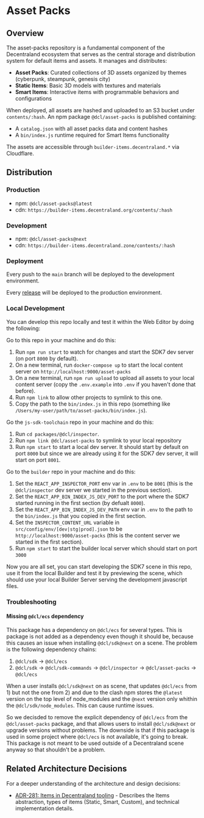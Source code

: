 # Asset Packs

## Overview

The asset-packs repository is a fundamental component of the Decentraland ecosystem that serves as the central storage and distribution system for default items and assets. It manages and distributes:

- **Asset Packs**: Curated collections of 3D assets organized by themes (cyberpunk, steampunk, genesis city)
- **Static Items**: Basic 3D models with textures and materials
- **Smart Items**: Interactive items with programmable behaviors and configurations

When deployed, all assets are hashed and uploaded to an S3 bucket under `contents/:hash`. An npm package `@dcl/asset-packs` is published containing:

- A `catalog.json` with all asset packs data and content hashes
- A `bin/index.js` runtime required for Smart Items functionality

The assets are accessible through `builder-items.decentraland.*` via Cloudflare.

## Distribution

### Production

- npm: `@dcl/asset-packs@latest`
- cdn: `https://builder-items.decentraland.org/contents/:hash`

### Development

- npm: `@dcl/asset-packs@next`
- cdn: `https://builder-items.decentraland.zone/contents/:hash`

### Deployment

Every push to the `main` branch will be deployed to the development environment.

Every [release](https://github.com/decentraland/asset-packs/releases) will be deployed to the production environment.

### Local Development

You can develop this repo locally and test it within the Web Editor by doing the following:

Go to this repo in your machine and do this:

1. Run `npm run start` to watch for changes and start the SDK7 dev server (on port `8000` by default).
2. On a new terminal, run `docker-compose up` to start the local content server on `http://localhost:9000/asset-packs`
3. On a new terminal, run `npm run upload` to upload all assets to your local content server (copy the `.env.example` into `.env` if you haven't done that before).
4. Run `npm link` to allow other projects to symlink to this one.
5. Copy the path to the `bin/index.js` in this repo (something like `/Users/my-user/path/to/asset-packs/bin/index.js`).

Go the `js-sdk-toolchain` repo in your machine and do this:

1. Run `cd packages/@dcl/inspector`.
2. Run `npm link @dcl/asset-packs` to symlink to your local repository
3. Run `npm start` to start a local dev server. It should start by default on port `8000` but since we are already using it for the SDK7 dev server, it will start on port `8001`.

Go to the `builder` repo in your machine and do this:

1. Set the `REACT_APP_INSPECTOR_PORT` env var in `.env` to be `8001` (this is the `@dcl/inspector` dev server we started in the previous section).
2. Set the `REACT_APP_BIN_INDEX_JS_DEV_PORT` to the port where the SDK7 started running in the first section (by defualt `8000`).
3. Set the `REACT_APP_BIN_INDEX_JS_DEV_PATH` env var in `.env` to the path to the `bin/index.js` that you copied in the first section.
4. Set the `INSPECTOR_CONTENT_URL` variable in `src/config/env/[dev|stg|prod].json` to be `http://localhost:9000/asset-packs` (this is the content server we started in the first section).
5. Run `npm start` to start the builder local server which should start on port `3000`

Now you are all set, you can start developing the SDK7 scene in this repo, use it from the local Builder and test it by previewing the scene, which should use your local Builder Server serving the development javascript files.

### Troubleshooting

#### Missing `@dcl/ecs` dependency

This package has a dependency on `@dcl/ecs` for several types. This is package is not added as a dependency even though it should be, because this causes an issue when installing `@dcl/sdk@next` on a scene. The problem is the following dependency chains:

1. `@dcl/sdk` -> `@dcl/ecs`
2. `@dcl/sdk` -> `@dcl/sdk-commands` -> `@dcl/inspector` -> `@dcl/asset-packs` -> `@dcl/ecs`

When a user installs `@dcl/sdk@next` on as scene, that updates `@dcl/ecs` from 1) but not the one from 2) and due to the clash npm stores the `@latest` version on the top level of node_modules and the `@next` version only whithin the `@dcl/sdk/node_modules`. This can cause runtime issues.

So we decisded to remove the explicit dependency of `@dcl/ecs` from the `@dcl/asset-packs` package, and that allows users to install `@dcl/sdk@next` or upgrade versions without problems.
The downside is that if this package is used in some project where `@dcl/ecs` is not available, it's going to break. This package is not meant to be used outside of a Decentraland scene anyway so that shouldn't be a problem.

## Related Architecture Decisions

For a deeper understanding of the architecture and design decisions:

- [ADR-281: Items in Decentraland tooling](https://adr.decentraland.org/adr/ADR-281) - Describes the Items abstraction, types of items (Static, Smart, Custom), and technical implementation details.
